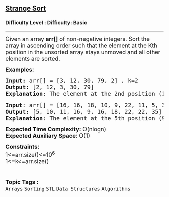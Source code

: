 <h2><a href="https://www.geeksforgeeks.org/problems/strange-sort4316/1?page=2&category=Sorting&difficulty=Basic&sortBy=submissions">Strange Sort</a></h2><h3>Difficulty Level : Difficulty: Basic</h3><hr><div class="problems_problem_content__Xm_eO"><p><span style="font-size: 18px;">Given an array <strong>arr[]</strong> of non-negative integers. Sort the array in ascending order such that the element at the Kth position in the unsorted array stays unmoved and all other elements are sorted.&nbsp;</span></p>
<p><span style="font-size: 18px;"><strong>Examples:</strong></span></p>
<pre><span style="font-size: 18px;"><strong>Input: </strong>arr[] = [3, 12, 30, 79, 2] , k=2
<strong>Output:</strong> [2, 12, 3, 30, 79]
<strong>Explanation</strong>: The element at the 2nd position (12) remains at its own place while others are sorted.</span>
</pre>
<pre><span style="font-size: 18px;"><strong>Input</strong>: arr[] = [16, 16, 18, 10, 9, 22, 11, 5, 35, 22] , k=5</span><span style="font-size: 18px;">
<strong>Output:</strong> [5, 10, 11, 16, 9, 16, 18, 22, 22, 35]
<strong>Explanation</strong>: The element at the 5th position (9) remains at its own place while others are sorted.</span></pre>
<p><span style="font-size: 18px;"><strong>Expected Time Complexity:&nbsp;</strong>O(nlogn)<br><strong>Expected Auxiliary Space:&nbsp;</strong>O(1)</span></p>
<p><span style="font-size: 18px;"><strong>Constraints:</strong><br>1&lt;=arr.size()&lt;=10<sup>6</sup><br>1&lt;=k&lt;=arr.size()</span></p></div><br><p><span style=font-size:18px><strong>Topic Tags : </strong><br><code>Arrays</code>&nbsp;<code>Sorting</code>&nbsp;<code>STL</code>&nbsp;<code>Data Structures</code>&nbsp;<code>Algorithms</code>&nbsp;